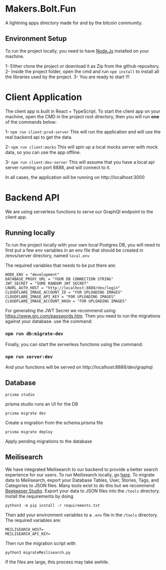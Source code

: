 # Makers.Bolt.Fun

A lightning apps directory made for and by the bitcoin community.

## Environment Setup

To run the project locally, you need to have [Node.Js](https://nodejs.org/en/download/) installed on your machine.

1- Either clone the project or download it as Zip from the github repository.
2- Inside the project folder, open the cmd and run `npm install` to install all the libraries used by the project.
3- You are ready to start !!!

# Client Application

The client app is built in React + TypeScript.
To start the client app on your machine, open the CMD in the project root directory, then you will run **one** of the commands below:

1- `npm run client:prod-server`
This will run the application and will use the real backend api to get the data.

2- `npm run client:mocks`
This will spin up a local mocks server with mock data, so you can use the app offline.

3- `npm run client:dev-server`
This will assume that you have a local api server running on port 8888, and will connect to it.

In all cases, the application will be running on http://localhost:3000

# Backend API

We are using serverless functions to serve our GraphQl endpoint to the client app.

## Running locally

To run the project locally with your own local Postgres DB, you will need to first put a few env variables in an env file that should be created in /envs/server directory, named `local.env`

The required variables that needs to be put there are:

```
NODE_ENV = "development"
DATABASE_PROXY_URL = "YOUR DB CONNECTION STRING"
JWT_SECRET = "SOME RANDOM JWT SECRET"
LNURL_AUTH_HOST = "http://localhost:8888/dev/login"
CLOUDFLARE_IMAGE_ACCOUNT_ID = "FOR UPLOADING IMAGES"
CLOUDFLARE_IMAGE_API_KEY = "FOR UPLOADING IMAGES"
CLOUDFLARE_IMAGE_ACCOUNT_HASH = "FOR UPLOADING IMAGES"
```
For generating the JWT Secret we recommend using: https://www.grc.com/passwords.htm.
Then you need to run the migrations against your database.
use the command:

### `npm run db:migrate-dev`

Finally, you can start the serverless functions using the command:

### `npm run server:dev`

And your functions will be served on http://localhost:8888/dev/graphql

## Database

`prisma studio`

prisma studio runs an UI for the DB

`prisma migrate dev`

Create a migration from the schema.prisma file

`prisma migrate deploy`

Apply pending migrations to the database

## Meilisearch

We have integrated Meilisearch to our backend to provide a better search experience for our users. To run Meilisearch locally, go [here](https://www.meilisearch.com/docs/learn/getting_started/quick_start). To migrate data to Meilisearch, export your Database Tables, User, Stories, Tags, and Categories to JSON files. Many tools exist to do this but we recommend [Beekeeper Studio](https://www.beekeeperstudio.io/). Export your data to JSON files into the `/tools` directory. Install the requirements by doing 

`python3 -m pip install -r requirements.txt`

Then add your environment variables to a `.env` file in the `/tools` directory. The required variables are:

```
MEILISEARCH_HOST=
MEILISEARCH_API_KEY=
```

Then run the migration script with

`python3 migrateMeilisearch.py`

If the files are large, this process may take awhile.

